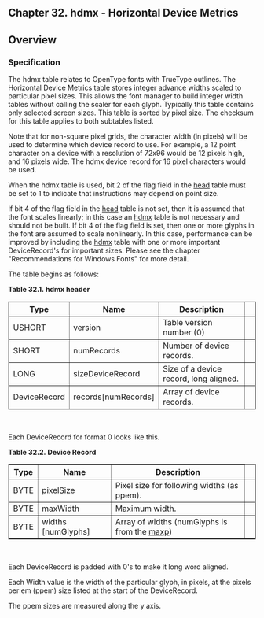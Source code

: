 <div xmlns="http://www.w3.org/1999/xhtml" role="" class="chapter"><div class="titlepage"><div><div><h2 class="title"><a name="chapter.hdmx"></a>Chapter 32. hdmx - Horizontal Device Metrics</h2></div></div></div><div role="fragment" class="section"><div class="titlepage"><div><div><h2 class="title" style="clear: both"><a name="idm320129074944"></a>Overview</h2></div></div></div><div role="specification" class="section"><div class="titlepage"><div><div><h3 class="title"><a name="section.32.1.1"></a>Specification</h3></div></div></div><p role="">The hdmx table relates to OpenType fonts with TrueType
          outlines. The Horizontal Device Metrics table stores integer
          advance widths scaled to particular pixel sizes. This allows
          the font manager to build integer width tables without
          calling the scaler for each glyph. Typically this table
          contains only selected screen sizes. This table is sorted by
          pixel size. The checksum for this table applies to both
          subtables listed.</p><p role="">Note that for non-square pixel grids, the character
          width (in pixels) will be used to determine which device
          record to use. For example, a 12 point character on a device
          with a resolution of 72x96 would be 12 pixels high, and 16 pixels
          wide. The hdmx device record for 16 pixel characters
          would be used.</p><p role="">When the hdmx table is used, bit 2 of the flag field in
	  the <a role="" class="link" href="chapter.head.md" title="Chapter 6. head - Font Header">head</a> table must be set to 1 to
	  indicate that instructions may depend on point size.</p><p role="">If bit 4 of the flag field in the
          <a role="" class="link" href="chapter.head.md" title="Chapter 6. head - Font Header">head</a> table is not set, then it is assumed
          that the font scales linearly; in this case an
          <a role="" class="link" href="chapter.hdmx.md" title="Chapter 32. hdmx - Horizontal Device Metrics">hdmx</a> table is not necessary and should
          not be built. If bit 4 of the flag field is set, then one or
          more glyphs in the font are assumed to scale nonlinearly. In
          this case, performance can be improved by including the
          <a role="" class="link" href="chapter.hdmx.md" title="Chapter 32. hdmx - Horizontal Device Metrics">hdmx</a> table with one or more important
          DeviceRecord's for important sizes. Please see the chapter
          "Recommendations for Windows Fonts" for more detail.</p><p role="">The table begins as follows:</p><div class="table"><a name="idm320126886368"></a><p class="title"><strong>Table 32.1. hdmx header</strong></p><div class="table-contents"><table role="" class="table" summary="hdmx header" border="1"><colgroup><col/><col/><col/><col/></colgroup><thead><tr><th role="">Type</th><th role="">Name</th><th role="">Description</th><td class="auto-generated"> </td></tr></thead><tbody><tr><td role="">USHORT</td><td role="">version</td><td role="">Table version number (0)</td><td class="auto-generated"> </td></tr><tr><td role="">SHORT</td><td role="">numRecords</td><td role="">Number of device records.</td><td class="auto-generated"> </td></tr><tr><td role="">LONG</td><td role="">sizeDeviceRecord</td><td role="">Size of a device record, long
              aligned.</td><td class="auto-generated"> </td></tr><tr><td role="">DeviceRecord</td><td role="">records[numRecords]</td><td role="">Array of device records.</td><td class="auto-generated"> </td></tr></tbody></table></div></div><br class="table-break"/><p role="">Each DeviceRecord for format 0 looks like this.</p><div class="table"><a name="idm320126877664"></a><p class="title"><strong>Table 32.2. Device Record</strong></p><div class="table-contents"><table role="" class="table" summary="Device Record" border="1"><colgroup><col/><col/><col/><col/></colgroup><thead><tr><th role="">Type</th><th role="">Name</th><th role="">Description</th><td class="auto-generated"> </td></tr></thead><tbody><tr><td role="">BYTE</td><td role="">pixelSize</td><td role="">Pixel size for following widths (as
                  ppem).</td><td class="auto-generated"> </td></tr><tr><td role="">BYTE</td><td role="">maxWidth</td><td role="">Maximum width.</td><td class="auto-generated"> </td></tr><tr><td role="">BYTE</td><td role="">widths [numGlyphs]</td><td role="">Array of widths (numGlyphs is from the
	      <a role="" class="link" href="chapter.maxp.md" title="Chapter 9. maxp - Maximum Profile">maxp</a>)</td><td class="auto-generated"> </td></tr></tbody></table></div></div><br class="table-break"/><p role="">Each DeviceRecord is padded with 0's to make it long
          word aligned.</p><p role="">Each Width value is the width of the particular glyph,
          in pixels, at the pixels per em (ppem) size listed at the
          start of the DeviceRecord.</p><p role="">The ppem sizes are measured along the y axis.</p></div></div></div>